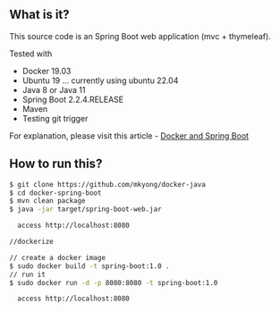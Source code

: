 ## What is it?
This source code is an Spring Boot web application (mvc + thymeleaf).
 
Tested with
* Docker 19.03
* Ubuntu 19 ... currently using ubuntu 22.04
* Java 8 or Java 11
* Spring Boot 2.2.4.RELEASE
* Maven
* Testing git trigger

For explanation, please visit this article - [Docker and Spring Boot](https://mkyong.com/docker/docker-spring-boot-examples/)

## How to run this?
```bash
$ git clone https://github.com/mkyong/docker-java
$ cd docker-spring-boot
$ mvn clean package
$ java -jar target/spring-boot-web.jar

  access http://localhost:8080

//dockerize

// create a docker image
$ sudo docker build -t spring-boot:1.0 .
// run it
$ sudo docker run -d -p 8080:8080 -t spring-boot:1.0

  access http://localhost:8080
```